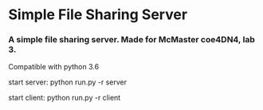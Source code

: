 # Simple File Sharing Server

### A simple file sharing server. Made for McMaster coe4DN4, lab 3.

Compatible with python 3.6

start server:
    python run.py -r server

start client:
    python run.py -r client
